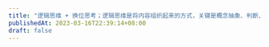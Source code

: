 ```yaml
---
title: "逻辑思维 + 换位思考；逻辑思维是将内容组织起来的方式，关键是概念抽象、判断、推理；换位思考的前提是彼此了解、理解、信任"
publishedAt: 2023-03-16T22:39:14+08:00
draft: false
---
```


